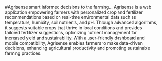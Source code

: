 #Agrisense smart informed decisions to the farming...
Agrisense is a web application empowering farmers with personalized crop and fertilizer recommendations based on real-time environmental data such as temperature, humidity, soil nutrients, and pH. Through advanced algorithms, it suggests suitable crops that thrive in local conditions and provides tailored fertilizer suggestions, optimizing nutrient management for increased yield and sustainability. With a user-friendly dashboard and mobile compatibility, Agrisense enables farmers to make data-driven decisions, enhancing agricultural productivity and promoting sustainable farming practices.